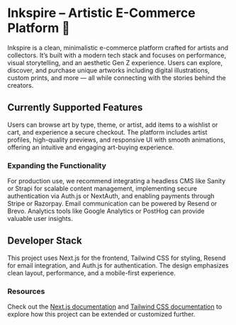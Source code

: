 # Inkspire – Artistic E-Commerce Platform 🎨  
Inkspire is a clean, minimalistic e-commerce platform crafted for artists and collectors. It’s built with a modern tech stack and focuses on performance, visual storytelling, and an aesthetic Gen Z experience. Users can explore, discover, and purchase unique artworks including digital illustrations, custom prints, and more — all while connecting with the stories behind the creators.

## Currently Supported Features  
Users can browse art by type, theme, or artist, add items to a wishlist or cart, and experience a secure checkout. The platform includes artist profiles, high-quality previews, and responsive UI with smooth animations, offering an intuitive and engaging art-buying experience.

### Expanding the Functionality  
For production use, we recommend integrating a headless CMS like Sanity or Strapi for scalable content management, implementing secure authentication via Auth.js or NextAuth, and enabling payments through Stripe or Razorpay. Email communication can be powered by Resend or Brevo. Analytics tools like Google Analytics or PostHog can provide valuable user insights.

## Developer Stack  
This project uses Next.js for the frontend, Tailwind CSS for styling, Resend for email integration, and Auth.js for authentication. The design emphasizes clean layout, performance, and a mobile-first experience.

### Resources  
Check out the [Next.js documentation](https://nextjs.org/docs) and [Tailwind CSS documentation](https://tailwindcss.com/docs) to explore how this project can be extended or customized further.
